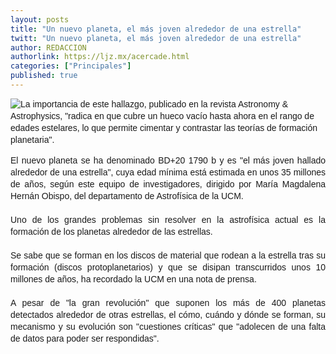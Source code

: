 ```yaml
---
layout: posts
title: "Un nuevo planeta, el más joven alrededor de una estrella"
twitt: "Un nuevo planeta, el más joven alrededor de una estrella"
author: REDACCION
authorlink: https://ljz.mx/acercade.html
categories: ["Principales"]
published: true
---
```

<span style="font-family: Arial, sans-serif; line-height: 19px;"><span style="font-family: Tahoma, Helvetica, Arial, sans-serif; line-height: 15px;"><img src="images/stories/planeta.jpg" border="0" style="float: left; border: 0px initial initial;" /></span>La importancia de este hallazgo, publicado en la revista Astronomy & Astrophysics, "radica en que cubre un hueco vacío hasta ahora en el rango de edades estelares, lo que permite cimentar y contrastar las teorías de formación planetaria". </span>

<p style="text-align: justify;">
  <span style="font-family: Arial, sans-serif; line-height: 19px;">El nuevo planeta se ha denominado BD+20 1790 b y es "el más joven hallado alrededor de una estrella", cuya edad mínima está estimada en unos 35 millones de años, según este equipo de investigadores, dirigido por María Magdalena Hernán Obispo, del departamento de Astrofísica de la UCM. <br style="padding: 0px; margin: 0px;" /><br style="padding: 0px; margin: 0px;" />Uno de los grandes problemas sin resolver en la astrofísica actual es la formación de los planetas alrededor de las estrellas. <br style="padding: 0px; margin: 0px;" /><br style="padding: 0px; margin: 0px;" />Se sabe que se forman en los discos de material que rodean a la estrella tras su formación (discos protoplanetarios) y que se disipan transcurridos unos 10 millones de años, ha recordado la UCM en una nota de prensa. <br style="padding: 0px; margin: 0px;" /><br style="padding: 0px; margin: 0px;" />A pesar de "la gran revolución" que suponen los más de 400 planetas detectados alrededor de otras estrellas, el cómo, cuándo y dónde se forman, su mecanismo y su evolución son "cuestiones críticas" que "adolecen de una falta de datos para poder ser respondidas". </span>
</p>
